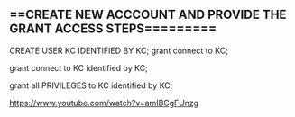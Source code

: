 ==CREATE NEW ACCCOUNT AND PROVIDE THE GRANT ACCESS STEPS=========
---------------------------------------------------------------

CREATE USER KC IDENTIFIED BY KC;
grant connect to KC;

grant connect to KC identified by KC;

grant all PRIVILEGES to KC identified by KC;

https://www.youtube.com/watch?v=amIBCgFUnzg


